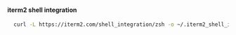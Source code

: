 #### iterm2 shell integration
```sh
  curl -L https://iterm2.com/shell_integration/zsh -o ~/.iterm2_shell_integration.zsh
  ```
